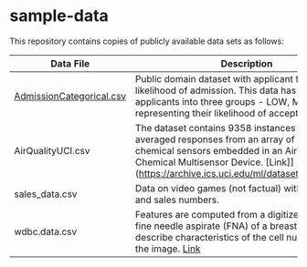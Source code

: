 # sample-data

This repository contains copies of publicly available data sets as follows:

Data File | Description
----------|------------
[AdmissionCategorical.csv](https://raw.githubusercontent.com/skob1014/sample-data/master/AdmissionCategorical.csv) | Public domain dataset with applicant features and likelihood of admission.  This data has grouped applicants into three groups - LOW, MED, HIGH -- representing their likelihood of acceptance. [Link](https://www.kaggle.com/mohansacharya/graduate-admissions?select=Admission_Predict.csv)
AirQualityUCI.csv | The dataset contains 9358 instances of hourly averaged responses from an array of 5 metal oxide chemical sensors embedded in an Air Quality Chemical Multisensor Device. [Link]](https://archive.ics.uci.edu/ml/datasets/Air+Quality)
sales_data.csv | Data on video games (not factual) with features and sales numbers.
wdbc.data.csv |  Features are computed from a digitized image of a fine needle aspirate (FNA) of a breast mass. They describe characteristics of the cell nuclei present in the image. [Link](https://archive.ics.uci.edu/ml/datasets/Breast+Cancer+Wisconsin+(Diagnostic))

